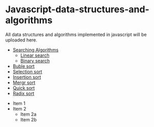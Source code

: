 # Javascript-data-structures-and-algorithms

 All data structures and algorithms implemented in javascript will be uploaded here.

 - [Searching Algorithms](#searching-algoorithms)
    * [Linear search](#linear-search)
    * [Binary search](#binary-search) 
 - [Buble sort](#bubble-sort)
 - [Selection sort](#selection-sort)
 - [Insertion sort](#insertion-sort)
 - [Mergr sort](#merge-sort)
 - [Quick sort](#quick-sort)
 - [Radix sort](#radix-sort)

 * Item 1
* Item 2
  * Item 2a
  * Item 2b
